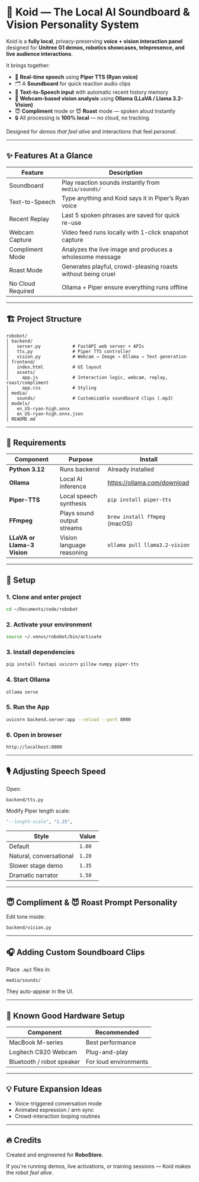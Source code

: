 # 🤖 Koid — The Local AI Soundboard & Vision Personality System

Koid is a **fully local**, privacy-preserving **voice + vision interaction panel** designed for **Unitree G1 demos, robotics showcases, telepresence, and live audience interactions**.

It brings together:

- 🎤 **Real-time speech** using **Piper TTS (Ryan voice)**
- 🗂️ A **Soundboard** for quick reaction audio clips
- 💬 **Text-to-Speech input** with automatic recent history memory
- 📸 **Webcam-based vision analysis** using **Ollama (LLaVA / Llama 3.2-Vision)**
- 😇 **Compliment** mode or 😈 **Roast** mode — spoken aloud instantly
- 🔒 All processing is **100% local** — no cloud, no tracking.

Designed for *demos that feel alive* and interactions that feel *personal*.

---

## ✨ Features At a Glance

| Feature | Description |
|--------|-------------|
| Soundboard | Play reaction sounds instantly from `media/sounds/` |
| Text-to-Speech | Type anything and Koid says it in Piper’s Ryan voice |
| Recent Replay | Last 5 spoken phrases are saved for quick re-use |
| Webcam Capture | Video feed runs locally with 1-click snapshot capture |
| Compliment Mode | Analyzes the live image and produces a wholesome message |
| Roast Mode | Generates playful, crowd-pleasing roasts without being cruel |
| No Cloud Required | Ollama + Piper ensure everything runs offline |

---

## 🏗️ Project Structure

```
robobot/
│ backend/
│   server.py            # FastAPI web server + APIs
│   tts.py               # Piper TTS controller
│   vision.py            # Webcam → Image → Ollama → Text generation
│ frontend/
│   index.html           # UI layout
│   assets/
│     app.js             # Interaction logic, webcam, replay, roast/compliment
│     app.css            # Styling
│ media/
│   sounds/              # Customizable soundboard clips (.mp3)
│ models/
│   en_US-ryan-high.onnx
│   en_US-ryan-high.onnx.json
│ README.md
```

---

## 🧠 Requirements

| Component | Purpose | Install |
|---------|---------|---------|
| **Python 3.12** | Runs backend | Already installed |
| **Ollama** | Local AI inference | https://ollama.com/download |
| **Piper-TTS** | Local speech synthesis | `pip install piper-tts` |
| **FFmpeg** | Plays sound output streams | `brew install ffmpeg` (macOS) |
| **LLaVA or Llama-3 Vision** | Vision language reasoning | `ollama pull llama3.2-vision` |

---

## 🚀 Setup

### 1. Clone and enter project
```bash
cd ~/Documents/code/robobot
```

### 2. Activate your environment
```bash
source ~/.venvs/robobot/bin/activate
```

### 3. Install dependencies
```bash
pip install fastapi uvicorn pillow numpy piper-tts
```

### 4. Start Ollama
```bash
ollama serve
```

### 5. Run the App
```bash
uvicorn backend.server:app --reload --port 8000
```

### 6. Open in browser
```
http://localhost:8000
```

---

## 🎙️ Adjusting Speech Speed

Open:

```
backend/tts.py
```

Modify Piper length scale:

```python
"--length-scale", "1.25",
```

| Style | Value |
|------|-------|
| Default | `1.00` |
| Natural, conversational | `1.20` |
| Slower stage demo | `1.35` |
| Dramatic narrator | `1.50` |

---

## 😇 Compliment & 😈 Roast Prompt Personality

Edit tone inside:

```
backend/vision.py
```

---

## 🎧 Adding Custom Soundboard Clips

Place `.mp3` files in:

```
media/sounds/
```

They auto-appear in the UI.

---

## 🧩 Known Good Hardware Setup

| Component | Recommended |
|----------|-------------|
| MacBook M-series | Best performance |
| Logitech C920 Webcam | Plug-and-play |
| Bluetooth / robot speaker | For loud environments |

---

## 💡 Future Expansion Ideas

- Voice-triggered conversation mode
- Animated expression / arm sync
- Crowd-interaction looping routines

---

## 🔥 Credits

Created and engineered for **RoboStore**.

If you're running demos, live activations, or training sessions — Koid makes the robot *feel alive*.
